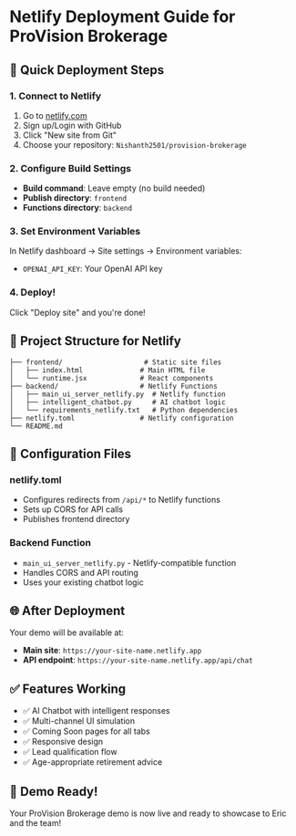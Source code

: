 # Netlify Deployment Guide for ProVision Brokerage

## 🚀 Quick Deployment Steps

### 1. Connect to Netlify
1. Go to [netlify.com](https://netlify.com)
2. Sign up/Login with GitHub
3. Click "New site from Git"
4. Choose your repository: `Nishanth2501/provision-brokerage`

### 2. Configure Build Settings
- **Build command**: Leave empty (no build needed)
- **Publish directory**: `frontend`
- **Functions directory**: `backend`

### 3. Set Environment Variables
In Netlify dashboard → Site settings → Environment variables:
- `OPENAI_API_KEY`: Your OpenAI API key

### 4. Deploy!
Click "Deploy site" and you're done!

## 📁 Project Structure for Netlify

```
├── frontend/                    # Static site files
│   ├── index.html              # Main HTML file
│   └── runtime.jsx             # React components
├── backend/                    # Netlify Functions
│   ├── main_ui_server_netlify.py  # Netlify function
│   ├── intelligent_chatbot.py     # AI chatbot logic
│   └── requirements_netlify.txt   # Python dependencies
├── netlify.toml                # Netlify configuration
└── README.md
```

## 🔧 Configuration Files

### netlify.toml
- Configures redirects from `/api/*` to Netlify functions
- Sets up CORS for API calls
- Publishes frontend directory

### Backend Function
- `main_ui_server_netlify.py` - Netlify-compatible function
- Handles CORS and API routing
- Uses your existing chatbot logic

## 🌐 After Deployment

Your demo will be available at:
- **Main site**: `https://your-site-name.netlify.app`
- **API endpoint**: `https://your-site-name.netlify.app/api/chat`

## ✅ Features Working

- ✅ AI Chatbot with intelligent responses
- ✅ Multi-channel UI simulation
- ✅ Coming Soon pages for all tabs
- ✅ Responsive design
- ✅ Lead qualification flow
- ✅ Age-appropriate retirement advice

## 🎯 Demo Ready!

Your ProVision Brokerage demo is now live and ready to showcase to Eric and the team!

